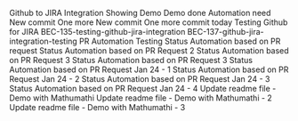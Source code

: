 Github to JIRA Integration
Showing Demo
Demo done
Automation need
New commit
One more New commit
One more commit today
Testing Github for JIRA
BEC-135-testing-github-jira-integration
BEC-137-github-jira-integration-testing
PR Automation Testing
Status Automation based on PR request
Status Automation based on PR Request 2
Status Automation based on PR Request 3
Status Automation based on PR Request 3
Status Automation based on PR Request Jan 24 - 1
Status Automation based on PR Request Jan 24 - 2
Status Automation based on PR Request Jan 24 - 3
Status Automation based on PR Request Jan 24 - 4
Update readme file - Demo with Mathumathi
Update readme file - Demo with Mathumathi - 2
Update readme file - Demo with Mathumathi - 3
